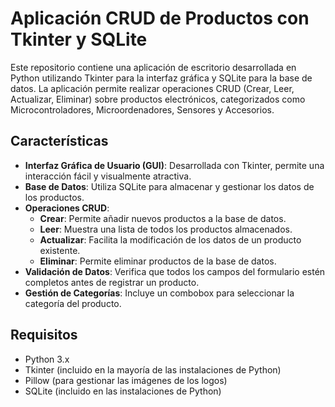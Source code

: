 # Aplicación CRUD de Productos con Tkinter y SQLite

Este repositorio contiene una aplicación de escritorio desarrollada en Python utilizando Tkinter para la interfaz gráfica y SQLite para la base de datos. La aplicación permite realizar operaciones CRUD (Crear, Leer, Actualizar, Eliminar) sobre productos electrónicos, categorizados como Microcontroladores, Microordenadores, Sensores y Accesorios.

## Características

- **Interfaz Gráfica de Usuario (GUI)**: Desarrollada con Tkinter, permite una interacción fácil y visualmente atractiva.
- **Base de Datos**: Utiliza SQLite para almacenar y gestionar los datos de los productos.
- **Operaciones CRUD**:
  - **Crear**: Permite añadir nuevos productos a la base de datos.
  - **Leer**: Muestra una lista de todos los productos almacenados.
  - **Actualizar**: Facilita la modificación de los datos de un producto existente.
  - **Eliminar**: Permite eliminar productos de la base de datos.
- **Validación de Datos**: Verifica que todos los campos del formulario estén completos antes de registrar un producto.
- **Gestión de Categorías**: Incluye un combobox para seleccionar la categoría del producto.

## Requisitos

- Python 3.x
- Tkinter (incluido en la mayoría de las instalaciones de Python)
- Pillow (para gestionar las imágenes de los logos)
- SQLite (incluido en las instalaciones de Python)

